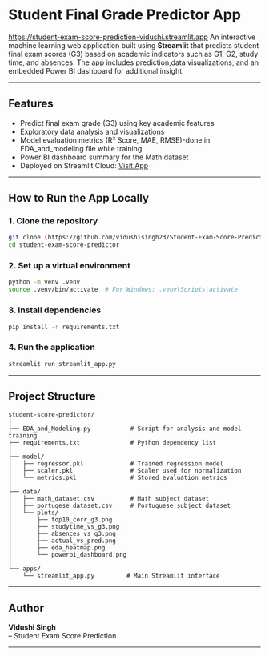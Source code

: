 # Student Final Grade Predictor App

https://student-exam-score-prediction-vidushi.streamlit.app
An interactive machine learning web application built using **Streamlit** that predicts student final exam scores (G3) based on academic indicators such as G1, G2, study time, and absences. The app includes prediction,data visualizations, and an embedded Power BI dashboard for additional insight.

---

## Features

- Predict final exam grade (G3) using key academic features
- Exploratory data analysis and visualizations
- Model evaluation metrics (R² Score, MAE, RMSE)-done in EDA_and_modeling file while training
- Power BI dashboard summary for the Math dataset
- Deployed on Streamlit Cloud: [Visit App](https://student-exam-score-prediction-vidushi.streamlit.app/)

---

## How to Run the App Locally

### 1. Clone the repository

```bash
git clone (https://github.com/vidushisingh23/Student-Exam-Score-Prediction)
cd student-exam-score-predictor
```

### 2. Set up a virtual environment

```bash
python -m venv .venv
source .venv/bin/activate  # For Windows: .venv\Scripts\activate
```

### 3. Install dependencies

```bash
pip install -r requirements.txt
```

### 4. Run the application

```bash
streamlit run streamlit_app.py
```

---

## Project Structure

```
student-score-predictor/
│
├── EDA_and_Modeling.py           # Script for analysis and model training 
├── requirements.txt              # Python dependency list
│
├── model/
│   ├── regressor.pkl             # Trained regression model
│   ├── scaler.pkl                # Scaler used for normalization
│   └── metrics.pkl               # Stored evaluation metrics
│
├── data/
│   ├── math_dataset.csv          # Math subject dataset
│   ├── portugese_dataset.csv     # Portuguese subject dataset
│   └── plots/
│       ├── top10_corr_g3.png
│       ├── studytime_vs_g3.png
│       ├── absences_vs_g3.png
│       ├── actual_vs_pred.png
│       ├── eda_heatmap.png
│       └── powerbi_dashboard.png
│
└── apps/
    └── streamlit_app.py         # Main Streamlit interface
```



---

## Author

**Vidushi Singh**  
– Student Exam Score Prediction

---

